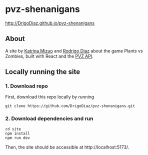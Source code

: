 # pvz-shenanigans

http://DrigoDiaz.github.io/pvz-shenanigans

## About
A site by [Katrina Mizuo](https://github.com/k1tk4t5) and [Rodrigo Diaz](https://github.com/DrigoDiaz) about the game Plants vs Zombies, built with React and the [PVZ API](https://pvz-2-api.vercel.app/docs#information).

## Locally running the site
### 1. Download repo
First, download this repo locally by running
```
git clone https://github.com/DrigoDiaz/pvz-shenanigans.git
```

### 2. Download dependencies and run
```
cd site
npm install
npm run dev
```
Then, the site should be accessible at http://localhost:5173/.